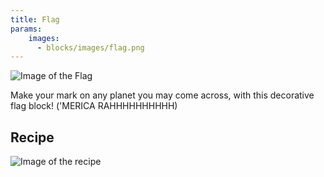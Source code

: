 ```yaml
---
title: Flag
params:
    images:
      - blocks/images/flag.png
---
```


![Image of the Flag](./images/flag.png)

Make your mark on any planet you may come across, with this decorative flag block! ('MERICA RAHHHHHHHHHH)

## Recipe
![Image of the recipe](./images/flag_recipe.png)
